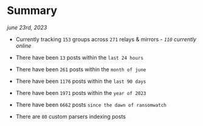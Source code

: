 
# Summary
_june 23rd, 2023_

- Currently tracking `153` groups across `271` relays & mirrors - _`110` currently online_

- There have been `13` posts within the `last 24 hours`

- There have been `261` posts within the `month of june`

- There have been `1176` posts within the `last 90 days`

- There have been `1971` posts within the `year of 2023`

- There have been `6662` posts `since the dawn of ransomwatch`

- There are `80` custom parsers indexing posts
